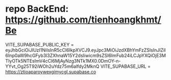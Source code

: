 # repo BackEnd: https://github.com/tienhoangkhmt/Be
VITE_SUPABASE_PUBLIC_KEY = eyJhbGciOiJIUzI1NiIsInR5cCI6IkpXVCJ9.eyJpc3MiOiJzdXBhYmFzZSIsInJlZiI6Inp0aW9hcGFyb3l3ZXhnaW15Y2dsIiwicm9sZSI6ImFub24iLCJpYXQiOjE3MTIyOTk5NTEsImV4cCI6MjAyNzg3NTk1MX0.0DmOY-n-YYvt_Og25T92iWOh2uYdz75m6alfdy2MknQ
VITE_SUPABASE_URL = https://ztioaparoywexgimycgl.supabase.co
